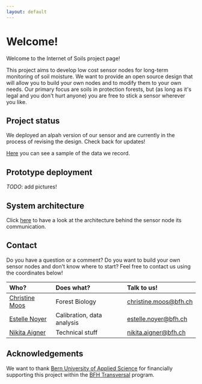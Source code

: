 ```yaml
---
layout: default
---
```


# Welcome!

Welcome to the Internet of Soils project page!

This project aims to develop low cost sensor nodes for long-term monitoring of soil moisture. We want to provide an open source design that will allow you to build your own nodes and to modify them to your own needs. Our primary focus are soils in protection forests, but (as long as it's legal and you don't hurt anyone) you are free to stick a sensor wherever you like.

## Project status

We deployed an alpah version of our sensor and are currently in the process of revising the design. Check back for updates!

[Here](http://86.119.41.87:3000/dashboard/snapshot/09Tbp4CK9fNlcNbqSsvg8HvJWb97OphB) you can see a sample of the data we record.

## Prototype deployment

*TODO*: add pictures!

## System architecture

Click [here](./sysarch.html) to have a look at the architecture behind the sensor node its communication.

## Contact

Do you have a question or a comment? Do you want to build your own sensor nodes and don't know where to start? Feel free to contact us using the coordinates below!

|Who?          |Does what?                |Talk to us!|
|:-------------|:-------------------------|:------|
|[Christine Moos](https://linkedin.com/in/christine-moos-515585183)|Forest Biology            |christine.moos@bfh.ch|
|[Estelle Noyer](https://noyerestelle.wordpress.com/) |Calibration, data analysis|estelle.noyer@bfh.ch |
|[Nikita Aigner](https://github.com/ohnowhathaveidone) |Technical stuff           |nikita.aigner@bfh.ch |

## Acknowledgements

We want to thank [Bern University of Applied Science](https://www.bfh.ch/en/) for financially supporting this project within the [BFH Transversal](https://www.bfh.ch/de/aktuell/news/2022/bfh-foerdert-interdepartementale-forschung/) program.
